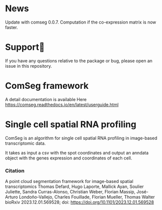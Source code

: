 
# News
Update with comseg 0.0.7. Computation if the co-expression matrix is now faster.

# Support

If you have any questions relative to the package or bug, please open an issue in this repository.


# ComSeg framework

A detail documentation is available Here https://comseg.readthedocs.io/en/latest/userguide.html


# Single cell spatial RNA profiling 

ComSeg is an algorithm for single cell spatial RNA profiling in image-based transcriptomic data.

It takes as input a csv with the spot coordinates and output an anndata 
object with the  genes expression and coordinates of each cell.

### Citation 
 A point cloud segmentation framework for image-based spatial transcriptomics
Thomas Defard, Hugo Laporte, Mallick Ayan, Soulier Juliette, Sandra Curras-Alonso, Christian Weber, Florian Massip, José-Arturo Londoño-Vallejo, Charles Fouillade, Florian Mueller, Thomas Walter
bioRxiv 2023.12.01.569528; doi: https://doi.org/10.1101/2023.12.01.569528 
